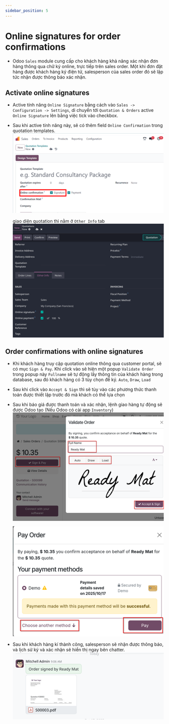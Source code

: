 ```yaml
---
sidebar_position: 5
---
```


# Online signatures for order confirmations

- Odoo `Sales` module cung cấp cho khách hàng khả năng xác nhận đơn hàng thông qua chữ ký online, trực tiếp trên sales order.
  Một khi đơn đặt hàng được khách hàng ký điện tử, salesperson của sales order đó sẽ lập tức nhận được thông báo xác nhận.

## Activate online signatures

- Active tính năng `Online Signature` bằng cách vào `Sales -> Configuration -> Settings`, di chuyển tới `Quotation & Orders`
  active `Online Signature` lên bằng việc tick vào checkbox.

- Sau khi active tính năng này, sẽ có thêm field `Online Confirmation` trong quotation templates.
  ![online signature active](../img/online_signature_quotation.png)

  giao diện quotation thì nằm ở `Other Info` tab
  ![online signature active 2](../img/online_signature_quotation_2.png)

## Order confirmations with online signatures

- Khi khách hàng truy cập quotation online thông qua customer portal, sẽ có mục `Sign & Pay`. Khi click vào sẽ hiện một popup `Validate Order`
  trong popup này `Fullname` sẽ tự động lấy thông tin của khách hàng trong database, sau đó khách hàng có 3 tùy chọn để ký.
  `Auto`, `Draw`, `Load`
- Sau khi click vào `Accept & Sign` thì sẽ tùy vào các phương thức thanh toán được thiết lập trước đó mà khách có thể lựa chọn
- Sau khi báo giá được thanh toán và xác nhận, lệnh giao hàng tự động sẽ được Odoo tạo (Nếu Odoo có cài app `Inventory`)
  ![accept and sign](../img/accept_and_sign_quotation.png)

  ![payment method](../img/payment_quotation.png)

- Sau khi khách hàng kí thành công, salesperson sẽ nhận được thông báo, và lịch sử ký và xác nhận sẽ hiển thị ngay bên chatter.
  ![chatter online sign](../img/online_sign_notification.png)
